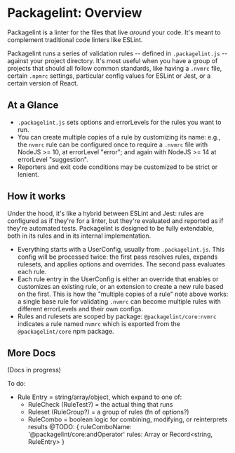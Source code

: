 # Packagelint: Overview

Packagelint is a linter for the files that live _around_ your code. It's meant to complement traditional code linters
like ESLint.

Packagelint runs a series of validation rules -- defined in `.packagelint.js` -- against your project directory.
It's most useful when you have a group of projects that should all follow common standards, like having a `.nvmrc`
file, certain `.npmrc` settings, particular config values for ESLint or Jest, or a certain version of React.

## At a Glance

- `.packagelint.js` sets options and errorLevels for the rules you want to run.
- You can create multiple copies of a rule by customizing its name: e.g., the `nvmrc` rule can be configured once
  to require a `.nvmrc` file with NodeJS >= 10, at errorLevel "error"; and again with NodeJS >= 14 at errorLevel "suggestion".
- Reporters and exit code conditions may be customized to be strict or lenient.

## How it works

Under the hood, it's like a hybrid between ESLint and Jest: rules are configured as if they're for a linter, but
they're evaluated and reported as if they're automated tests. Packagelint is designed to be fully extendable, both in
its rules and in its internal implementation.

- Everything starts with a UserConfig, usually from `.packagelint.js`. This config will be processed twice: the first
  pass resolves rules, expands rulesets, and applies options and overrides. The second pass evaluates each rule.
- Each rule entry in the UserConfig is either an override that enables or customizes an existing rule, or an extension
  to create a new rule based on the first. This is how the "multiple copies of a rule" note above works: a single
  base rule for validating `.nvmrc` can become multiple rules with different errorLevels and their own configs.
- Rules and rulesets are scoped by package: `@packagelint/core:nvmrc` indicates a rule named `nvmrc` which is exported
  from the `@packagelint/core` npm package.

## More Docs

(Docs in progress)

To do:

- Rule Entry = string/array/object, which expand to one of:
  - RuleCheck (RuleTest?) = the actual thing that runs
  - Ruleset (RuleGroup?) = a group of rules (fn of options?)
  - RuleCombo = boolean logic for combining, modifying, or reinterprets results
    @TODO: {
    ruleComboName: '@packagelint/core:andOperator'
    rules: Array<RuleEntry> or Record<string, RuleEntry>
    }
